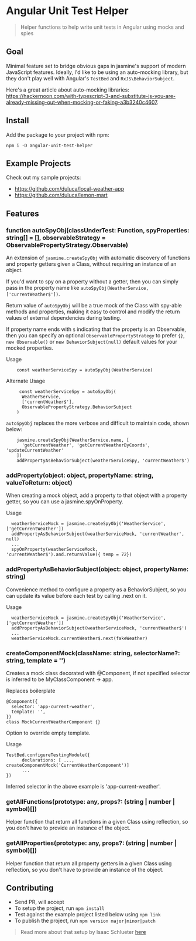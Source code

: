 # Angular Unit Test Helper
> Helper functions to help write unit tests in Angular using mocks and spies

## Goal
Minimal feature set to bridge obvious gaps in jasmine's support of modern JavaScript features. Ideally, I'd like to be using an auto-mocking library, but they don't play well with Angular's `TestBed` and `RxJS\BehaviorSubject`.

Here's a great article about auto-mocking libraries: https://hackernoon.com/with-typescript-3-and-substitute-js-you-are-already-missing-out-when-mocking-or-faking-a3b3240c4607.

## Install 
Add the package to your project with npm: 
```
npm i -D angular-unit-test-helper
```

## Example Projects

Check out my sample projects:
 - https://github.com/duluca/local-weather-app
 - https://github.com/duluca/lemon-mart

## Features

### function autoSpyObj(classUnderTest: Function, spyProperties: string[] = [], observableStrategy = ObservablePropertyStrategy.Observable)

An extension of `jasmine.createSpyObj` with automatic discovery of functions and property getters given a Class, without requiring an instance of an object.

If you'd want to spy on a property without a getter, then you can simply pass in the property name like `autoSpyObj(WeatherService, ['currentWeather$'])`.

Return value of `autoSpyObj` will be a true mock of the Class with spy-able methods and properties, making it easy to control and modify the return values of external dependencies during testing.

If property name ends with `$` indicating that the property is an Observable, then you can specify an optional `ObservablePropertyStrategy` to prefer `{}`, `new Observable()` or `new BehaviorSubject(null)` default values for your mocked properties.

Usage
```
    const weatherServiceSpy = autoSpyObj(WeatherService)
```

Alternate Usage
```
     const weatherServiceSpy = autoSpyObj(
      WeatherService,
      ['currentWeather$'],
      ObservablePropertyStrategy.BehaviorSubject
    )
```

`autoSpyObj` replaces the more verbose and difficult to maintain code, shown below:
```
    jasmine.createSpyObj(WeatherService.name, [
      'getCurrentWeather', 'getCurrentWeatherByCoords', 'updateCurrentWeather'
    ])
    addPropertyAsBehaviorSubject(weatherServiceSpy, 'currentWeather$')
```

### addProperty(object: object, propertyName: string, valueToReturn: object)

When creating a mock object, add a property to that object with a property getter, so you can use a jasmine.spyOnProperty.

Usage
```
  weatherServiceMock = jasmine.createSpyObj('WeatherService', ['getCurrentWeather'])
  addPropertyAsBehaviorSubject(weatherServiceMock, 'currentWeather', null)
  ...
  spyOnProperty(weatherServiceMock, 'currentWeather$').and.returnValue({ temp = 72})
```

### addPropertyAsBehaviorSubject(object: object, propertyName: string)

Convenience method to configure a property as a BehaviorSubject, so you can update its value before each test by calling .next on it.

Usage
```
  weatherServiceMock = jasmine.createSpyObj('WeatherService', ['getCurrentWeather'])
  addPropertyAsBehaviorSubject(weatherServiceMock, 'currentWeather$')
  ...
  weatherServiceMock.currentWeather$.next(fakeWeather)
```

### createComponentMock(className: string, selectorName?: string, template = '')

Creates a mock class decorated with @Component, if not specified selector is inferred to be MyClassComponent -> app.

Replaces boilerplate
```
@Component({
  selector: 'app-current-weather',
  template: '',
})
class MockCurrentWeatherComponent {}
```

Option to override empty template.

Usage
```
TestBed.configureTestingModule({
      declarations: [ ..., createComponentMock('CurrentWeatherComponent')]
      ...
})
```
Inferred selector in the above example is 'app-current-weather'.

### getAllFunctions(prototype: any, props?: (string | number | symbol)[])

Helper function that return all functions in a given Class using reflection, so you don't have to provide an instance of the object.

### getAllProperties(prototype: any, props?: (string | number | symbol)[])

Helper function that return all property getters in a given Class using reflection, so you don't have to provide an instance of the object.

## Contributing

- Send PR, will accept
- To setup the project, run `npm install`
- Test against the example project listed below using `npm link`
- To publish the project, run `npm version major|minor|patch`
> Read more about that setup by Isaac Schlueter [here](https://blog.npmjs.org/post/184553141742/easy-automatic-npm-publishes)
